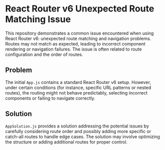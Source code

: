 # React Router v6 Unexpected Route Matching Issue

This repository demonstrates a common issue encountered when using React Router v6: unexpected route matching and navigation problems.  Routes may not match as expected, leading to incorrect component rendering or navigation failures. The issue is often related to route configuration and the order of routes.

## Problem

The initial `App.js` contains a standard React Router v6 setup. However, under certain conditions (for instance, specific URL patterns or nested routes), the routing might not behave predictably, selecting incorrect components or failing to navigate correctly. 

## Solution

`AppSolution.js` provides a solution addressing the potential issues by carefully considering route order and possibly adding more specific or catch-all routes to handle edge cases.  The solution may involve optimizing the structure or adding additional routes for proper control. 